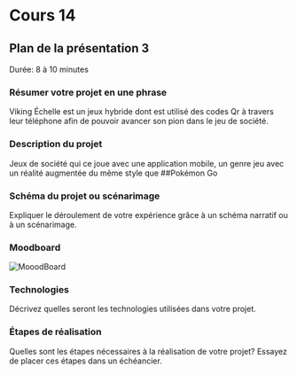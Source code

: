 # Cours 14
## Plan de la présentation 3
Durée: 8 à 10 minutes

### Résumer votre projet en une phrase
Viking Échelle est un jeux hybride dont est utilisé des codes Qr à travers leur téléphone afin de pouvoir avancer son pion dans le jeu de société.
  
### Description du projet 
Jeux de société qui ce joue avec une application mobile, un genre jeu avec un réalité augmentée du même style que ##Pokémon Go 

### Schéma du projet ou scénarimage
Expliquer le déroulement de votre expérience grâce à un schéma narratif ou à un scénarimage. 

### Moodboard
![MooodBoard](https://user-images.githubusercontent.com/24527925/145461700-f669a8e5-884c-4053-8d18-33921e5e2de5.png)


### Technologies
Décrivez quelles seront les technologies utilisées dans votre projet. 

### Étapes de réalisation
Quelles sont les étapes nécessaires à la réalisation de votre projet? Essayez de placer ces étapes dans un échéancier. 
